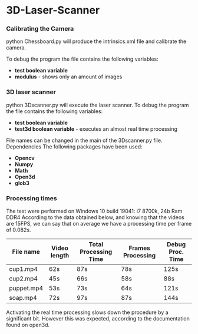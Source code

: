 # 3D-Laser-Scanner

### Calibrating the Camera
python Chessboard.py​ will produce the intrinsics.xml file and calibrate the camera.

To debug the program the file contains the following variables:
- **test boolean variable**
- **modulus** - shows only an amount of images

### 3D laser scanner
python 3Dscanner.py ​will execute the laser scanner.
To debug the program the file contains the following variables:
- **test boolean variable**
- **test3d boolean variable** - executes an almost real time processing

File names can be changed in the main of the 3Dscanner.py file.
Dependencies
The following packages have been used:
- **Opencv**
- **Numpy**
- **Math**
- **Open3d**
- **glob3**

### Processing times
The test were performed on Windows 10 build 19041: i7 8700k, 24b Ram DDR4
According to the data obtained below, and knowing that the videos are 15FPS, we can say
that on average we have a processing time per frame of 0.082s.

| File name  | Video length | Total Processing Time | Frames Processing | Debug Proc. Time  |
| ---------- | ------------ | --------------------- | ----------------  | ----------------  |
| cup1.mp4   | 62s          | 87s                   | 78s               | 125s              |
| cup2.mp4   | 45s          | 66s                   | 58s               | 88s               |
| puppet.mp4 | 53s          | 73s                   | 64s               | 121s              |
| soap.mp4   | 72s          | 97s                   | 87s               | 144s              |

Activating the real time processing slows down the procedure by a significant bit. However
this was expected, according to the documentation found on open3d.

